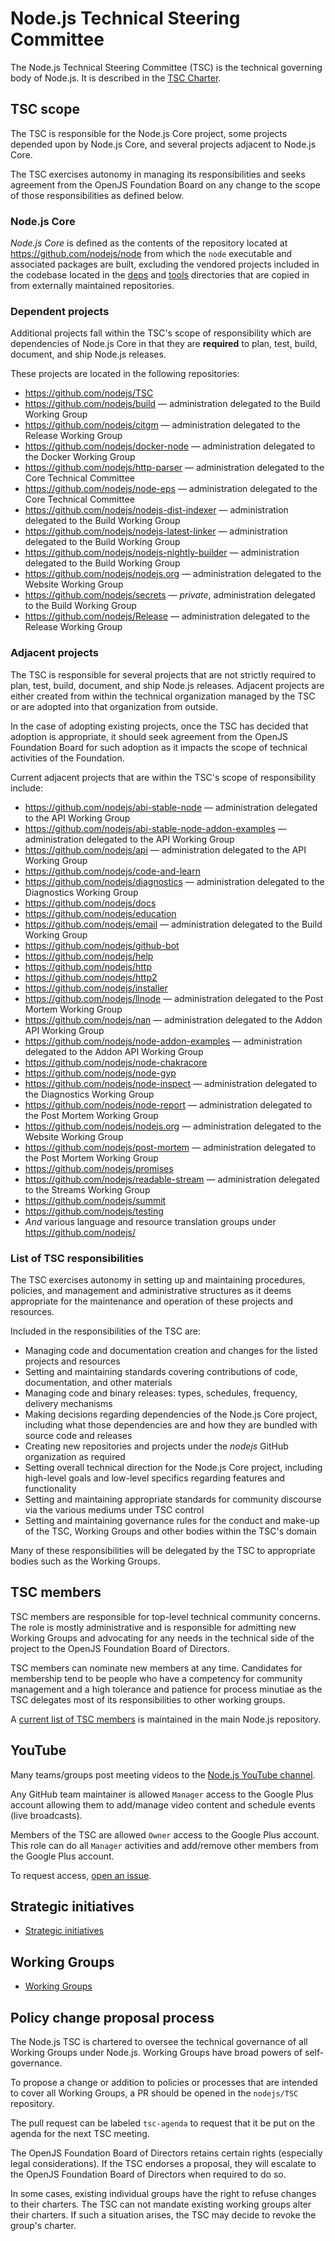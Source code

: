 # Node.js Technical Steering Committee

The Node.js Technical Steering Committee (TSC) is the technical
governing body of Node.js. It is described in the [TSC Charter][].

## TSC scope

The TSC is responsible for the Node.js Core project, some projects
depended upon by Node.js Core, and several projects adjacent to Node.js
Core.

The TSC exercises autonomy in managing its responsibilities and seeks agreement
from the OpenJS Foundation Board on any change to the scope of those
responsibilities as defined below.

### Node.js Core

_Node.js Core_ is defined as the contents of the repository located at
<https://github.com/nodejs/node> from which the `node` executable and associated
packages are built, excluding the vendored projects included in the codebase
located in the [deps][] and [tools][] directories that are copied in from
externally maintained repositories.

### Dependent projects

Additional projects fall within the TSC's scope of responsibility which are
dependencies of Node.js Core in that they are **required** to plan, test, build,
document, and ship Node.js releases.

These projects are located in the following repositories:

* <https://github.com/nodejs/TSC>
* <https://github.com/nodejs/build> — administration delegated to the Build Working Group
* <https://github.com/nodejs/citgm> — administration delegated to the Release Working Group
* <https://github.com/nodejs/docker-node> — administration delegated to the Docker Working Group
* <https://github.com/nodejs/http-parser> — administration delegated to the Core Technical Committee
* <https://github.com/nodejs/node-eps> — administration delegated to the Core Technical Committee
* <https://github.com/nodejs/nodejs-dist-indexer> — administration delegated to the Build Working Group
* <https://github.com/nodejs/nodejs-latest-linker> — administration delegated to the Build Working Group
* <https://github.com/nodejs/nodejs-nightly-builder> — administration delegated to the Build Working Group
* <https://github.com/nodejs/nodejs.org> — administration delegated to the Website Working Group
* <https://github.com/nodejs/secrets> — _private_, administration delegated to the Build Working Group
* <https://github.com/nodejs/Release> — administration delegated to the Release Working Group

### Adjacent projects

The TSC is responsible for several projects that are not strictly required
to plan, test, build, document, and ship Node.js releases. Adjacent projects are
either created from within the technical organization managed by
the TSC or are adopted into that organization from outside.

In the case of adopting existing projects, once the TSC has decided that
adoption is appropriate, it should seek agreement from the OpenJS Foundation Board
for such adoption as it impacts the scope of technical activities of the
Foundation.

Current adjacent projects that are within the TSC's scope of responsibility
include:

* <https://github.com/nodejs/abi-stable-node> — administration delegated to the API Working Group
* <https://github.com/nodejs/abi-stable-node-addon-examples> — administration delegated to the API Working Group
* <https://github.com/nodejs/api> — administration delegated to the API Working Group
* <https://github.com/nodejs/code-and-learn>
* <https://github.com/nodejs/diagnostics> — administration delegated to the Diagnostics Working Group
* <https://github.com/nodejs/docs>
* <https://github.com/nodejs/education>
* <https://github.com/nodejs/email> — administration delegated to the Build Working Group
* <https://github.com/nodejs/github-bot>
* <https://github.com/nodejs/help>
* <https://github.com/nodejs/http>
* <https://github.com/nodejs/http2>
* <https://github.com/nodejs/installer>
* <https://github.com/nodejs/llnode> — administration delegated to the Post Mortem Working Group
* <https://github.com/nodejs/nan> — administration delegated to the Addon API Working Group
* <https://github.com/nodejs/node-addon-examples> — administration delegated to the Addon API Working Group
* <https://github.com/nodejs/node-chakracore>
* <https://github.com/nodejs/node-gyp>
* <https://github.com/nodejs/node-inspect> — administration delegated to the Diagnostics Working Group
* <https://github.com/nodejs/node-report> — administration delegated to the Post Mortem Working Group
* <https://github.com/nodejs/nodejs.org> — administration delegated to the Website Working Group
* <https://github.com/nodejs/post-mortem> — administration delegated to the Post Mortem Working Group
* <https://github.com/nodejs/promises>
* <https://github.com/nodejs/readable-stream> — administration delegated to the Streams Working Group
* <https://github.com/nodejs/summit>
* <https://github.com/nodejs/testing>
* _And_ various language and resource translation groups under <https://github.com/nodejs/>

### List of TSC responsibilities

The TSC exercises autonomy in setting up and maintaining procedures, policies,
and management and administrative structures as it deems appropriate for the
maintenance and operation of these projects and resources.

Included in the responsibilities of the TSC are:

* Managing code and documentation creation and changes for the listed projects
  and resources
* Setting and maintaining standards covering contributions of code,
  documentation, and other materials
* Managing code and binary releases: types, schedules, frequency, delivery
  mechanisms
* Making decisions regarding dependencies of the Node.js Core project,
  including what those dependencies are and how they are bundled with source
  code and releases
* Creating new repositories and projects under the _nodejs_ GitHub organization
  as required
* Setting overall technical direction for the Node.js Core project, including
  high-level goals and low-level specifics regarding features and functionality
* Setting and maintaining appropriate standards for community discourse via the
  various mediums under TSC control
* Setting and maintaining governance rules for the conduct and make-up of the
  TSC, Working Groups and other bodies within the TSC's domain

Many of these responsibilities will be delegated by the TSC to appropriate
bodies such as the Working Groups.

## TSC members

TSC members are responsible for top-level technical community concerns. The role
is mostly administrative and is responsible for admitting new Working Groups
and advocating for any needs in the
technical side of the project to the OpenJS Foundation Board of Directors.

TSC members can nominate new members at any time. Candidates for membership tend
to be people who have a competency for community management and a high tolerance
and patience for process minutiae as the TSC delegates most of its
responsibilities to other working groups.

A [current list of TSC members](https://github.com/nodejs/node#tsc-technical-steering-committee)
is maintained in the main Node.js repository.

## YouTube

Many teams/groups post meeting videos to the
[Node.js YouTube channel][].

Any GitHub team maintainer is allowed `Manager` access to the Google Plus
account allowing them to add/manage video content and schedule events
(live broadcasts).

Members of the TSC are allowed `Owner` access to the Google Plus account. This
role can do all `Manager` activities and add/remove other members from the
Google Plus account.

To request access, [open an issue](https://github.com/nodejs/TSC/issues/new).

## Strategic initiatives

* [Strategic initiatives](https://github.com/nodejs/node/blob/HEAD/doc/contributing/strategic-initiatives.md)

## Working Groups

* [Working Groups](WORKING_GROUPS.md)

## Policy change proposal process

The Node.js TSC is chartered to oversee the technical governance of all Working Groups under Node.js. Working Groups have broad powers of
self-governance.

To propose a change or addition to policies or processes that are intended to
cover all Working Groups, a PR should
be opened in the `nodejs/TSC` repository.

The pull request can be labeled `tsc-agenda` to request that it be put on the
agenda for the next TSC meeting.

The OpenJS Foundation Board of Directors retains certain rights (especially
legal considerations). If the TSC endorses a proposal, they will escalate to the
OpenJS Foundation Board of Directors when required to do so.

In some cases, existing individual groups have the right to refuse changes to
their charters. The TSC can not mandate existing working groups alter their
charters. If such a situation arises, the TSC may decide to revoke the group's
charter.

[Node.js YouTube channel]: https://www.youtube.com/c/nodejs+foundation/
[TSC Charter]: https://github.com/nodejs/TSC/blob/master/TSC-Charter.md
[deps]: https://github.com/nodejs/node/tree/main/deps
[tools]: https://github.com/nodejs/node/tree/main/tools
